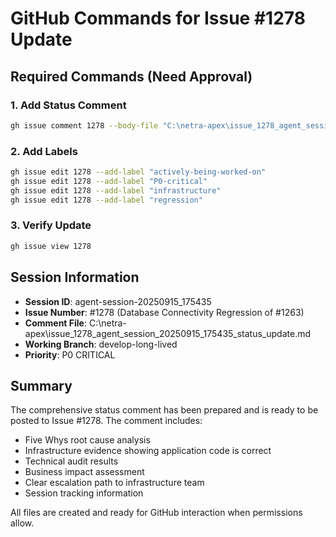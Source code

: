 # GitHub Commands for Issue #1278 Update

## Required Commands (Need Approval)

### 1. Add Status Comment
```bash
gh issue comment 1278 --body-file "C:\netra-apex\issue_1278_agent_session_20250915_175435_status_update.md"
```

### 2. Add Labels
```bash
gh issue edit 1278 --add-label "actively-being-worked-on"
gh issue edit 1278 --add-label "P0-critical"
gh issue edit 1278 --add-label "infrastructure"
gh issue edit 1278 --add-label "regression"
```

### 3. Verify Update
```bash
gh issue view 1278
```

## Session Information
- **Session ID**: agent-session-20250915_175435
- **Issue Number**: #1278 (Database Connectivity Regression of #1263)
- **Comment File**: C:\netra-apex\issue_1278_agent_session_20250915_175435_status_update.md
- **Working Branch**: develop-long-lived
- **Priority**: P0 CRITICAL

## Summary

The comprehensive status comment has been prepared and is ready to be posted to Issue #1278. The comment includes:

- Five Whys root cause analysis
- Infrastructure evidence showing application code is correct
- Technical audit results
- Business impact assessment
- Clear escalation path to infrastructure team
- Session tracking information

All files are created and ready for GitHub interaction when permissions allow.